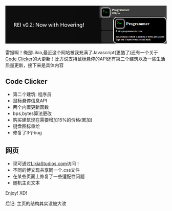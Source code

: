 ![title](title.png)

雷猴啊！俺是Likia,最近这个网站被我充满了Javascript(更酷了)还有一个关于[Code Clicker](codeclicker)的大更新！比方说支持鼠标悬停的API还有第二个建筑以及一些生活质量更新，接下来是具体内容

## Code Clicker
- 第二个建筑: 程序员
- 鼠标悬停信息API
- 两个内置更新函数
- bps,bytes算法更改
- 购买建筑现在需要增加15%的价格(累加)
- 键盘图标重绘
- 修复了3个bug

## 网页
- 现可通过[LikiaStudios.com](http://likiastudios.com)访问！
- 不同的博文现共享同一个.css文件
- 在某些页面上修复了一些适配性问题
- 随机主页文本

Enjoy! XD!

后记: 主页的结构其实没被大改